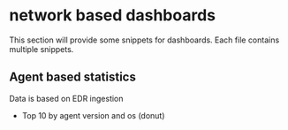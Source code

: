 # network based dashboards
This section will provide some snippets for dashboards. 
Each file contains multiple snippets.

## Agent based statistics
Data is based on EDR ingestion 
- Top 10 by agent version and os (donut)
